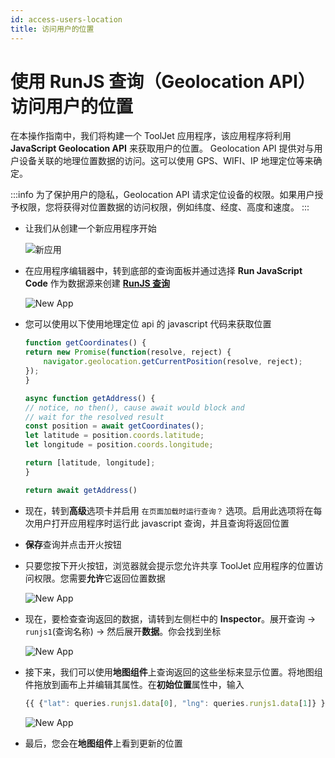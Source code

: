```yaml
---
id: access-users-location
title: 访问用户的位置
---
```


# 使用 RunJS 查询（Geolocation API）访问用户的位置

在本操作指南中，我们将构建一个 ToolJet 应用程序，该应用程序将利用 **JavaScript Geolocation API** 来获取用户的位置。 Geolocation API 提供对与用户设备关联的地理位置数据的访问。这可以使用 GPS、WIFI、IP 地理定位等来确定。

:::info
为了保护用户的隐私，Geolocation API 请求定位设备的权限。如果用户授予权限，您将获得对位置数据的访问权限，例如纬度、经度、高度和速度。
:::

- 让我们从创建一个新应用程序开始

    <div style={{textAlign: 'center'}}>

    <img className="screenshot-full" src="/img/how-to/access-location/newapp.png" alt="新应用" />

    </div>

- 在应用程序编辑器中，转到底部的查询面板并通过选择 **Run JavaScript Code** 作为数据源来创建 **[RunJS 查询](/docs/data-sources/custom-js)**

    <div style={{textAlign: 'center'}}>

    <img className="screenshot-full" src="/img/how-to/access-location/runjs.png" alt="New App" />

    </div>

- 您可以使用以下使用地理定位 api 的 javascript 代码来获取位置

    ```js
    function getCoordinates() {
    return new Promise(function(resolve, reject) {
        navigator.geolocation.getCurrentPosition(resolve, reject);
    });
    }

    async function getAddress() {
    // notice, no then(), cause await would block and 
    // wait for the resolved result
    const position = await getCoordinates(); 
    let latitude = position.coords.latitude;
    let longitude = position.coords.longitude;

    return [latitude, longitude];  
    }

    return await getAddress()
    ```

- 现在，转到**高级**选项卡并启用 `在页面加载时运行查询？` 选项。启用此选项将在每次用户打开应用程序时运行此 javascript 查询，并且查询将返回位置

- **保存**查询并点击开火按钮

- 只要您按下开火按钮，浏览器就会提示您允许共享 ToolJet 应用程序的位置访问权限。您需要**允许**它返回位置数据

    <div style={{textAlign: 'center'}}>

    <img className="screenshot-full" src="/img/how-to/access-location/prompt.png" alt="New App" />

    </div>

- 现在，要检查查询返回的数据，请转到左侧栏中的 **Inspector**。展开查询 -> `runjs1`(查询名称) -> 然后展开**数据**。你会找到坐标

    <div style={{textAlign: 'center'}}>

    <img className="screenshot-full" src="/img/how-to/access-location/data.png" alt="New App" />

    </div>

- 接下来，我们可以使用**地图组件**上查询返回的这些坐标来显示位置。将地图组件拖放到画布上并编辑其属性。在**初始位置**属性中，输入

    ```js
    {{ {"lat": queries.runjs1.data[0], "lng": queries.runjs1.data[1]} }}
    ```

    <div style={{textAlign: 'center'}}>

    <img className="screenshot-full" src="/img/how-to/access-location/map.png" alt="New App" />

    </div>

- 最后，您会在**地图组件**上看到更新的位置

